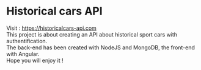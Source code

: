 # Historical cars API<br>

Visit : https://historicalcars-api.com<br>
This project is about creating an API about historical sport cars with authentification. <br>
The back-end has been created with NodeJS and MongoDB, the front-end with Angular. <br>
Hope you will enjoy it !
